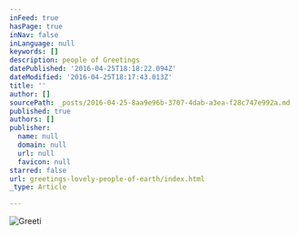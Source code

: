 ```yaml
---
inFeed: true
hasPage: true
inNav: false
inLanguage: null
keywords: []
description: people of Greetings
datePublished: '2016-04-25T18:18:22.094Z'
dateModified: '2016-04-25T18:17:43.013Z'
title: ''
author: []
sourcePath: _posts/2016-04-25-8aa9e96b-3707-4dab-a3ea-f28c747e992a.md
published: true
authors: []
publisher:
  name: null
  domain: null
  url: null
  favicon: null
starred: false
url: greetings-lovely-people-of-earth/index.html
_type: Article

---
```

![Greeti](https://s3-us-west-2.amazonaws.com/the-grid-img/p/ec1cff32f7d5faeced0a54cdacce15537a3abb71.jpg)